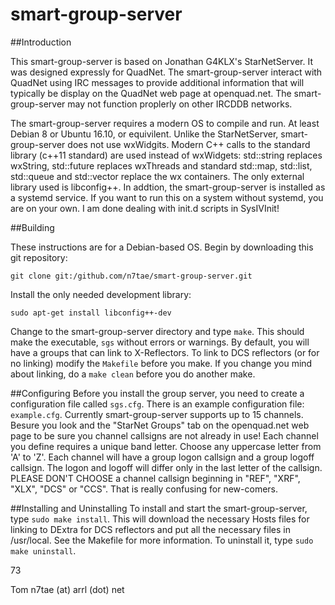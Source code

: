 smart-group-server
==================
##Introduction

This smart-group-server is based on Jonathan G4KLX's StarNetServer. It was designed expressly for QuadNet. The smart-group-server interact with QuadNet using IRC messages to provide additional information that will typically be display on the QuadNet web page at openquad.net. The smart-group-server may not function proplerly on other IRCDDB networks.

The smart-group-server requires a modern OS to compile and run. At least Debian 8 or Ubuntu 16.10, or equivilent. Unlike the StarNetServer, smart-group-server does not use wxWidgits. Modern C++ calls to the standard library (c++11 standard) are used instead of wxWidgets: std::string replaces wxString, std::future replaces wxThreads and standard std::map, std::list, std::queue and std::vector replace the wx containers. The only external library used is libconfig++. In addtion, the smart-group-server is installed as a systemd service. If you want to run this on a system without systemd, you are on your own. I am done dealing with init.d scripts in SysIVInit!

##Building

These instructions are for a Debian-based OS. Begin by downloading this git repository:
```
git clone git:/github.com/n7tae/smart-group-server.git
```
Install the only needed development library:
```
sudo apt-get install libconfig++-dev
```
Change to the smart-group-server directory and type `make`. This should make the executable, `sgs` without errors or warnings. By default, you will have a groups that can link to X-Reflectors. To link to DCS reflectors (or for no linking) modify the `Makefile` before you make. If you change you mind about linking, do a `make clean` before you do another make.

##Configuring
Before you install the group server, you need to create a configuration file called `sgs.cfg`. There is an example configuration file: `example.cfg`. Currently smart-group-server supports up to 15 channels. Besure you look and the "StarNet Groups" tab on the openquad.net web page to be sure you channel callsigns are not already in use! Each channel you define requires a unique band letter. Choose any uppercase letter from 'A' to 'Z'. Each channel will have a group logon callsign and a group logoff callsign. The logon and logoff will differ only in the last letter of the callsign. PLEASE DON'T CHOOSE a channel callsign beginning in "REF", "XRF", "XLX", "DCS" or "CCS". That is really confusing for new-comers.

##Installing and Uninstalling
To install and start the smart-group-server, type `sudo make install`. This will download the necessary Hosts files for linking to DExtra for DCS reflectors and put all the necessary files in /usr/local. See the Makefile for more information. To uninstall it, type `sudo make uninstall`.

73

Tom
n7tae (at) arrl (dot) net
